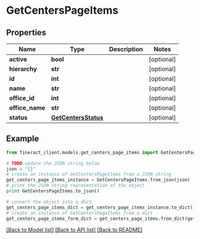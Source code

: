 # GetCentersPageItems


## Properties

Name | Type | Description | Notes
------------ | ------------- | ------------- | -------------
**active** | **bool** |  | [optional] 
**hierarchy** | **str** |  | [optional] 
**id** | **int** |  | [optional] 
**name** | **str** |  | [optional] 
**office_id** | **int** |  | [optional] 
**office_name** | **str** |  | [optional] 
**status** | [**GetCentersStatus**](GetCentersStatus.md) |  | [optional] 

## Example

```python
from fineract_client.models.get_centers_page_items import GetCentersPageItems

# TODO update the JSON string below
json = "{}"
# create an instance of GetCentersPageItems from a JSON string
get_centers_page_items_instance = GetCentersPageItems.from_json(json)
# print the JSON string representation of the object
print GetCentersPageItems.to_json()

# convert the object into a dict
get_centers_page_items_dict = get_centers_page_items_instance.to_dict()
# create an instance of GetCentersPageItems from a dict
get_centers_page_items_form_dict = get_centers_page_items.from_dict(get_centers_page_items_dict)
```
[[Back to Model list]](../README.md#documentation-for-models) [[Back to API list]](../README.md#documentation-for-api-endpoints) [[Back to README]](../README.md)



